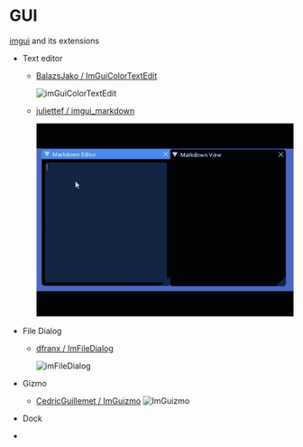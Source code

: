 # GUI

[imgui](https://github.com/ocornut/imgui) and its extensions


* Text editor
    * [BalazsJako / ImGuiColorTextEdit](https://github.com/BalazsJako/ImGuiColorTextEdit)
    
      ![imGuiColorTextEdit](https://raw.githubusercontent.com/wiki/BalazsJako/ImGuiColorTextEdit/ImGuiTextEdit.png)
    
    * [juliettef / imgui_markdown](https://github.com/juliettef/imgui_markdown)
    
      ![imgui_markdown](https://raw.githubusercontent.com/juliettef/Media/master/imgui_markdown_demo_live_editing.gif)
    
* File Dialog
  
    * [dfranx / ImFileDialog](https://github.com/dfranx/ImFileDialog)
    
      ![imFileDialog](https://user-images.githubusercontent.com/30801537/107225812-92874f80-6a19-11eb-9946-e7f1a183ce9b.png)

* Gizmo
    * [CedricGuillemet / ImGuizmo](https://github.com/CedricGuillemet/ImGuizmo)
      ![ImGuizmo](https://camo.githubusercontent.com/ca3d05e685e574820032655b36eef784fca9039caeeebbc59c3b15bbb417e54c/687474703a2f2f692e696d6775722e636f6d2f375556637944642e676966)
* Dock
* 